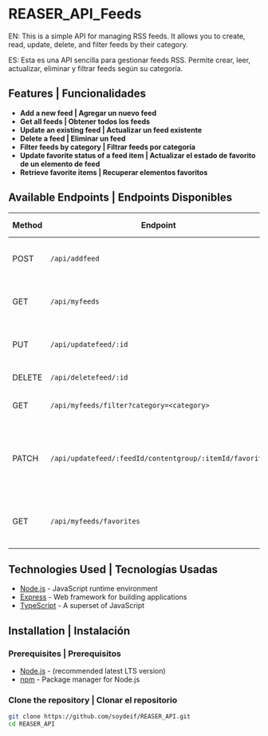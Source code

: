 # REASER_API_Feeds

EN: This is a simple API for managing RSS feeds. It allows you to create, read, update, delete, and filter feeds by their category.

ES: Esta es una API sencilla para gestionar feeds RSS. Permite crear, leer, actualizar, eliminar y filtrar feeds según su categoría.

## Features | Funcionalidades

- **Add a new feed | Agregar un nuevo feed**
- **Get all feeds | Obtener todos los feeds**
- **Update an existing feed | Actualizar un feed existente**
- **Delete a feed | Eliminar un feed**
- **Filter feeds by category | Filtrar feeds por categoría**
- **Update favorite status of a feed item | Actualizar el estado de favorito de un elemento de feed**
- **Retrieve favorite items | Recuperar elementos favoritos**

## Available Endpoints | Endpoints Disponibles

| Method | Endpoint                                                | Description (EN)                                           | Descripción (ES)                                                                   |
| ------ | ------------------------------------------------------- | ---------------------------------------------------------- | ---------------------------------------------------------------------------------- |
| POST   | `/api/addfeed`                                          | Add a new feed to the collection.                          | Agregar un nuevo feed a la colección.                                              |
| GET    | `/api/myfeeds`                                          | Retrieve all feeds from the collection.                    | Obtener todos los feeds de la colección.                                           |
| PUT    | `/api/updatefeed/:id`                                   | Update an existing feed by ID.                             | Actualizar un feed existente por ID.                                               |
| DELETE | `/api/deletefeed/:id`                                   | Delete a feed by ID.                                       | Eliminar un feed por ID.                                                           |
| GET    | `/api/myfeeds/filter?category=<category>`               | Filter feeds by category.                                  | Filtrar feeds por categoría.                                                       |
| PATCH  | `/api/updatefeed/:feedId/contentgroup/:itemId/favorite` | Update favorite status of a feed item by feed and item ID. | Actualizar el estado de favorito de un elemento de feed por ID de feed y elemento. |
| GET    | `/api/myfeeds/favorites`                                | Retrieve favorite items from the collection.               | Recuperar elementos favoritos de la colección.                                     |

## Technologies Used | Tecnologías Usadas

- [Node.js](https://nodejs.org/) - JavaScript runtime environment
- [Express](https://expressjs.com/) - Web framework for building applications
- [TypeScript](https://www.typescriptlang.org/) - A superset of JavaScript

## Installation | Instalación

### Prerequisites | Prerequisitos

- [Node.js](https://nodejs.org/) - (recommended latest LTS version)
- [npm](https://www.npmjs.com/) - Package manager for Node.js

### Clone the repository | Clonar el repositorio

```bash
git clone https://github.com/soydeif/REASER_API.git
cd REASER_API
```

